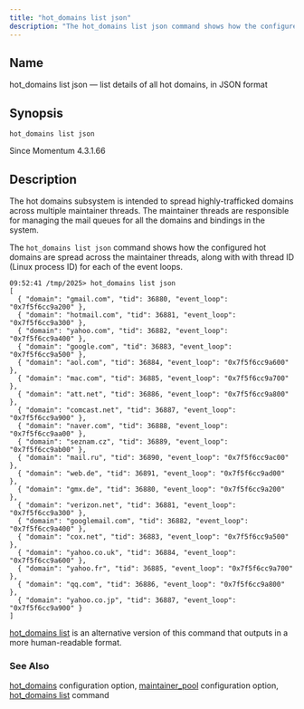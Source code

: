 ```yaml
---
title: "hot_domains list json"
description: "The hot_domains list json command shows how the configured hot domains are spread across the maintainer threads, along with with thread ID (Linux process ID) for each of the event loops."
---
```


<a name="console_commands.hot_domains_list_json"></a>
## Name

hot_domains list json — list details of all hot domains, in JSON format

## Synopsis

`hot_domains list json`

Since Momentum 4.3.1.66

<a name="idp12989330"></a>
## Description

The hot domains subsystem is intended to spread highly-trafficked domains across multiple maintainer threads. The maintainer threads are responsible for managing the mail queues for all the domains and bindings in the system.

The `hot_domains list json` command shows how the configured hot domains are spread across the maintainer threads, along with with thread ID (Linux process ID) for each of the event loops.

```
09:52:41 /tmp/2025> hot_domains list json
[
  { "domain": "gmail.com", "tid": 36880, "event_loop": "0x7f5f6cc9a200" },
  { "domain": "hotmail.com", "tid": 36881, "event_loop": "0x7f5f6cc9a300" },
  { "domain": "yahoo.com", "tid": 36882, "event_loop": "0x7f5f6cc9a400" },
  { "domain": "google.com", "tid": 36883, "event_loop": "0x7f5f6cc9a500" },
  { "domain": "aol.com", "tid": 36884, "event_loop": "0x7f5f6cc9a600" },
  { "domain": "mac.com", "tid": 36885, "event_loop": "0x7f5f6cc9a700" },
  { "domain": "att.net", "tid": 36886, "event_loop": "0x7f5f6cc9a800" },
  { "domain": "comcast.net", "tid": 36887, "event_loop": "0x7f5f6cc9a900" },
  { "domain": "naver.com", "tid": 36888, "event_loop": "0x7f5f6cc9aa00" },
  { "domain": "seznam.cz", "tid": 36889, "event_loop": "0x7f5f6cc9ab00" },
  { "domain": "mail.ru", "tid": 36890, "event_loop": "0x7f5f6cc9ac00" },
  { "domain": "web.de", "tid": 36891, "event_loop": "0x7f5f6cc9ad00" },
  { "domain": "gmx.de", "tid": 36880, "event_loop": "0x7f5f6cc9a200" },
  { "domain": "verizon.net", "tid": 36881, "event_loop": "0x7f5f6cc9a300" },
  { "domain": "googlemail.com", "tid": 36882, "event_loop": "0x7f5f6cc9a400" },
  { "domain": "cox.net", "tid": 36883, "event_loop": "0x7f5f6cc9a500" },
  { "domain": "yahoo.co.uk", "tid": 36884, "event_loop": "0x7f5f6cc9a600" },
  { "domain": "yahoo.fr", "tid": 36885, "event_loop": "0x7f5f6cc9a700" },
  { "domain": "qq.com", "tid": 36886, "event_loop": "0x7f5f6cc9a800" },
  { "domain": "yahoo.co.jp", "tid": 36887, "event_loop": "0x7f5f6cc9a900" }
]
```

[hot_domains list](/momentum/4/console-commands/hot-domains-list) is an alternative version of this command that outputs in a more human-readable format.

### See Also

[hot_domains](/momentum/4/config/ref-hot-domains) configuration option,
[maintainer_pool](/momentum/4/config/ref-maintainer-pool) configuration option,
[hot_domains list](/momentum/4/console-commands/hot-domains-list) command
